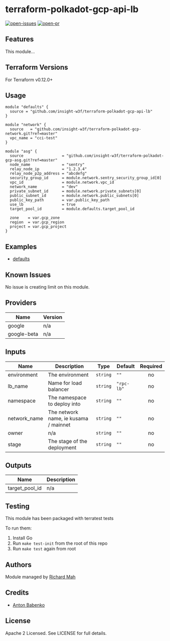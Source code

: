 # terraform-polkadot-gcp-api-lb

[![open-issues](https://img.shields.io/github/issues-raw/insight-w3f/terraform-polkadot-gcp-api-lb?style=for-the-badge)](https://github.com/insight-w3f/terraform-polkadot-gcp-api-lb/issues)
[![open-pr](https://img.shields.io/github/issues-pr-raw/insight-w3f/terraform-polkadot-gcp-api-lb?style=for-the-badge)](https://github.com/insight-w3f/terraform-polkadot-gcp-api-lb/pulls)

## Features

This module...

## Terraform Versions

For Terraform v0.12.0+

## Usage

```
module "defaults" {
  source = "github.com/insight-w3f/terraform-polkadot-gcp-api-lb"
}

module "network" {
  source   = "github.com/insight-w3f/terraform-polkadot-gcp-network.git?ref=master"
  vpc_name = "cci-test"
}

module "asg" {
  source                 = "github.com/insight-w3f/terraform-polkadot-gcp-asg.git?ref=master"
  node_name              = "sentry"
  relay_node_ip          = "1.2.3.4"
  relay_node_p2p_address = "abcdefg"
  security_group_id      = module.network.sentry_security_group_id[0]
  vpc_id                 = module.network.vpc_id
  network_name           = "dev"
  private_subnet_id      = module.network.private_subnets[0]
  public_subnet_id       = module.network.public_subnets[0]
  public_key_path        = var.public_key_path
  use_lb                 = true
  target_pool_id         = module.defaults.target_pool_id

  zone    = var.gcp_zone
  region  = var.gcp_region
  project = var.gcp_project
}

```
## Examples

- [defaults](https://github.com/insight-w3f/terraform-polkadot-gcp-api-lb/tree/master/examples/defaults)

## Known  Issues
No issue is creating limit on this module.

<!-- BEGINNING OF PRE-COMMIT-TERRAFORM DOCS HOOK -->
## Providers

| Name | Version |
|------|---------|
| google | n/a |
| google-beta | n/a |

## Inputs

| Name | Description | Type | Default | Required |
|------|-------------|------|---------|:-----:|
| environment | The environment | `string` | `""` | no |
| lb\_name | Name for load balancer | `string` | `"rpc-lb"` | no |
| namespace | The namespace to deploy into | `string` | `""` | no |
| network\_name | The network name, ie kusama / mainnet | `string` | `""` | no |
| owner | n/a | `string` | `""` | no |
| stage | The stage of the deployment | `string` | `""` | no |

## Outputs

| Name | Description |
|------|-------------|
| target\_pool\_id | n/a |

<!-- END OF PRE-COMMIT-TERRAFORM DOCS HOOK -->

## Testing
This module has been packaged with terratest tests

To run them:

1. Install Go
2. Run `make test-init` from the root of this repo
3. Run `make test` again from root

## Authors

Module managed by [Richard Mah](https://github.com/shinyfoil)

## Credits

- [Anton Babenko](https://github.com/antonbabenko)

## License

Apache 2 Licensed. See LICENSE for full details.